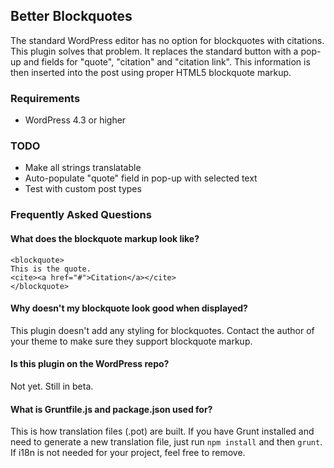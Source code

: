 ## Better Blockquotes

The standard WordPress editor has no option for blockquotes with citations. This plugin solves that problem. It replaces the standard button with a pop-up and fields for "quote", "citation" and "citation link". This information is then inserted into the post using proper HTML5 blockquote markup.

### Requirements

* WordPress 4.3 or higher

### TODO

* Make all strings translatable
* Auto-populate "quote" field in pop-up with selected text
* Test with custom post types

### Frequently Asked Questions

#### What does the blockquote markup look like?

```
<blockquote>
This is the quote.
<cite><a href="#">Citation</a></cite>
</blockquote>
```

#### Why doesn't my blockquote look good when displayed?

This plugin doesn't add any styling for blockquotes. Contact the author of your theme to make sure they support blockquote markup.

#### Is this plugin on the WordPress repo?

Not yet. Still in beta.

#### What is Gruntfile.js and package.json used for?

This is how translation files (.pot) are built. If you have Grunt installed and need to generate a new translation file, just run `npm install` and then `grunt`. If i18n is not needed for your project, feel free to remove.